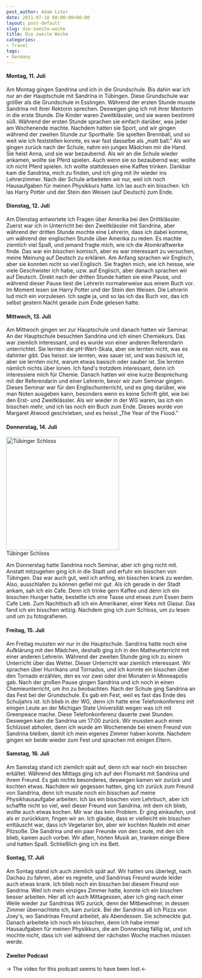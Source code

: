 ```yaml
---
post_author: Adam Liter
date: 2011-07-18 08:00:00+00:00
layout: post-default
slug: die-zweite-woche
title: Die zweite Woche
categories:
- Travel
tags:
- Germany
---
```


#### Montag, 11. Juli
Am Montag gingen Sandrina und ich in die Grundschule. Bis dahin war ich nur an der Hauptschule mit Sandrina in Tübingen. Diese Grundschule war größer als die Grundschule in Esslingen. Während der ersten Stunde musste Sandrina mit ihrer Rektorin sprechen. Deswegen ging ich mit ihrer Mentorin in die erste Stunde. Die Kinder waren Zweitklässler, und sie waren bestimmt süß. Während der ersten Stunde sprachen sie einfach darüber, was jeder am Wochenende machte. Nachdem hatten sie Sport, und wir gingen während der zweiten Stunde zur Sporthalle. Sie spielten Brennball, und so weit wie ich feststellen konnte, es war fast dasselbe als „matt ball.” Als wir gingen zurück nach der Schule, nahm ein junges Mädchen mir die Hand. Sie heist Anna, und sie war bezaubernd. Als wir an die Schule wieder ankamen, wollte sie Pferd spielen. Auch wenn sie so bezaubernd war, wollte ich nicht Pferd spielen. Ich wollte stattdessen eine Kaffee trinken. Dankbar kam die Sandrina, mich zu finden, und ich ging mit ihr wieder ins Lehrerzimmer. Nach der Schule arbeiteten wir nur, weil ich noch Hausaufgaben für meinen Physikkurs hatte. Ich las auch ein bisschen. Ich las Harry Potter und der Stein den Weisen (auf Deutsch) zum Ende.

#### Dienstag, 12. Juli
Am Dienstag antwortete ich Fragen über Amerika bei den Drittklässler. Zuerst war ich in Unterricht bei den Zweitklässler mit Sandrina, aber während der dritten Stunde mochte eine Lehrerin, dass ich dabei komme, um während der englischen Stunde über Amerika zu reden. Es machte ziemlich viel Spaß, und jemand fragte mich, wie ich die Atomkraftwerke finde. Das war ein bisschen komisch, aber es war interessant zu versuchen, meine Meinung auf Deutsch zu erklären. Am Anfang sprachen wir Englisch, aber sie konnten nicht so viel Englisch. Sie fragten mich, wie ich heisse, wie viele Geschwister ich habe, uzw. auf Englisch, aber danach sprachen wir auf Deutsch. Direkt nach der dritten Stunde hatten sie eine Pause, und während dieser Pause liest die Lehrerin normalerweise aus einem Buch vor. Im Moment lesen sie Harry Potter und der Stein den Weisen. Die Lehrerin lud mich ein vorzulesen. Ich sagte ja, und so las ich das Buch vor, das ich selbst gestern Nacht gerade zum Ende gelesen hatte.

#### Mittwoch, 13. Juli
Am Mittwoch gingen wir zur Hauptschule und danach hatten wir Seminar. An der Hauptschule besuchten Sandrina und ich einen Chemiekurs. Das war ziemlich interessant, und es wurde von einer anderen Referendarin unterrichtet. Sie lernten die pH-Wert-Skala, aber sie lernten nicht, was es dahinter gibt. Das heisst: sie lernten, was sauer ist, und was basisch ist, aber sie lernten nicht, warum etwas basisch oder sauber ist. Sie lernten nämlich nichts über Ionen. Ich fand's trotzdem interessant, denn ich interessiere mich für Chemie. Danach hatten wir eine kurze Besprechung mit der Referendarin und einer Lehrerin, bevor wir zum Seminar gingen. Dieses Seminar war für den Englischunterricht, und es ging darüber, wie man Noten ausgeben kann, besonders wenn es keine Schrift gibt, wie bei den Erst- und Zweitklässler. Als wir wieder in der WG waren, las ich ein bisschen mehr, und ich las noch ein Buch zum Ende. Dieses wurde von Margaret Atwood geschrieben, und es heisst „The Year of the Flood.”

#### Donnerstag, 14. Juli

<div class="img-blog-wrapper">
<img class="img-blog" width="300px" src="http://i.imgur.com/QpwLGZp.jpg" alt="Tübinger Schloss"/>
<div class="img-blog-caption">Tübinger Schloss</div>
</div>

Am Donnerstag hatte Sandrina noch Seminar, aber ich ging nicht mit. Anstatt mitzugehen ging ich in die Stadt und erfuhr ein bisschen von Tübingen. Das war auch gut, weil ich anfing, ein bisschen krank zu werden. Also, ausschlafen zu können gefiel mir gut. Als ich gerade in der Stadt ankam, sah ich ein Cafe. Denn ich trinke gern Kaffee und denn ich ein bisschen Hunger hatte, bestellte ich eine Tasse und etwas zum Essen beim Cafe Lieb. Zum Nachttisch aß ich ein Amerikaner, einer Keks mit Glasur. Das fand ich ein bisschen witzig. Nachdem ging ich zum Schloss, um zu lesen und um zu fotografieren.

#### Freitag, 15. Juli
Am Freitag mussten wir nur in die Hauptschule. Sandrina hatte noch eine Aufklärung mit den Mädchen, deshalb ging ich in den Matheunterricht mit einer anderen Lehrerin. Während der zweiten Stunde ging ich zu einem Unterricht über das Wetter. Dieser Unterricht war ziemlich interessant. Wir sprachen über Hurrikans und Tornados, und ich konnte ein bisschen über den Tornado erzählen, den es vor zwei oder drei Monaten in Minneapolis gab. Nach der großen Pause gingen Sandrina und ich noch in einen Chemieunterricht, um ihn zu beobachten. Nach der Schule ging Sandrina an das Fest bei der Grundschule. Es gab ein Fest, weil es fast das Ende des Schuljahrs ist. Ich blieb in der WG, denn ich hatte eine Telefonkonferenz mit einigen Leute an der Michigan State Universität wegen was ich mit Greenpeace mache. Diese Telefonkonferenz dauerte zwei Stunden. Deswegen kam die Sandrina um 17:00 zurück. Wir mussten auch einen Schlüssel abholen, denn ich wurde am Wochenende bei einem Freund von Sandrina bleiben, damit ich mein eigenes Zimmer haben konnte. Nachdem gingen wir beide wieder zum Fest und sprachen mit einigen Eltern.

#### Samstag, 16. Juli
Am Samstag stand ich ziemlich spät auf, denn ich war noch ein bisschen erkältet. Während des Mittags ging ich auf den Flomarkt mit Sandrina und ihrem Freund. Es gab nichts besonderes, deswegen kamen wir zurück und kochten etwas. Nachdem wir gegessen hatten, ging ich zurück zum Freund von Sandrina, denn ich musste noch ein bisschen auf meine Physikhausaufgabe arbeiten. Ich las ein bisschen vom Lehrbuch, aber ich schaffte nicht so viel, weil dieser Freund von Sandrina, mit dem ich blieb, wollte auch etwas kochen. Mir war das kein Problem. Er ging einkaufen, und als er zurückkam, fingen wir an. Ich glaube, dass er vielleicht ein bisschen enttäuscht war, dass ich Vegetarier bin, aber wir kochten Nudeln mit einer Pilzsoße. Die Sandrina und ein paar Freunde von den Leute, mit den ich blieb, kamen auch vorbei. Wir aßen, hörten Musik an, tranken einige Biere und hatten Spaß. Schließlich ging ich ins Bett.

#### Sontag, 17. Juli
Am Sontag stand ich auch ziemlich spät auf. Wir hatten uns überlegt, nach Dachau zu fahren, aber es regnete, und Sandrinas Freund wurde leider auch etwas krank. Ich blieb noch ein bisschen bei diesem Freund von Sandrina. Weil ich mein einziges Zimmer hatte, konnte ich ein bisschen besser arbeiten. Hier aß ich auch Mittagessen, aber ich ging nach einer Weile wieder zur Sandrinas WG zurück, denn der Mitbewohner, in dessen Zimmer übernachtete ich, kam zurück. Bei der Sandrina aß ich Pizza von Joey's, wo Sandrinas Freund arbeitet, als Abendessen. Sie schmeckte gut. Danach arbeitete ich noch ein bisschen, denn ich habe immer Hausaufgaben für meinen Physikkurs, die am Donnerstag fällig ist, und ich mochte nicht, dass ich viel während der nächsten Woche machen müssen werde.

#### Zweiter Podcast

-> The video for this podcast seems to have been lost.<-